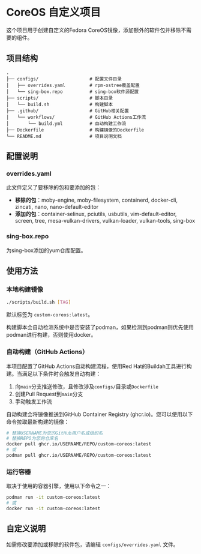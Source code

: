 # CoreOS 自定义项目

这个项目用于创建自定义的Fedora CoreOS镜像，添加额外的软件包并移除不需要的组件。

## 项目结构

```
.
├── configs/                   # 配置文件目录
│   ├── overrides.yaml         # rpm-ostree覆盖配置
│   └── sing-box.repo          # sing-box软件源配置
├── scripts/                   # 脚本目录
│   └── build.sh               # 构建脚本
├── .github/                   # GitHub相关配置
│   └── workflows/             # GitHub Actions工作流
│       └── build.yml          # 自动构建工作流
├── Dockerfile                 # 构建镜像的Dockerfile
└── README.md                  # 项目说明文档
```

## 配置说明

### overrides.yaml

此文件定义了要移除的包和要添加的包：

- **移除的包**：moby-engine, moby-filesystem, containerd, docker-cli, zincati, nano, nano-default-editor
- **添加的包**：container-selinux, pciutils, usbutils, vim-default-editor, screen, tree, mesa-vulkan-drivers, vulkan-loader, vulkan-tools, sing-box

### sing-box.repo

为sing-box添加的yum仓库配置。

## 使用方法

### 本地构建镜像

```bash
./scripts/build.sh [TAG]
```

默认标签为 `custom-coreos:latest`。

构建脚本会自动检测系统中是否安装了podman，如果检测到podman则优先使用podman进行构建，否则使用docker。

### 自动构建（GitHub Actions）

本项目配置了GitHub Actions自动构建流程，使用Red Hat的Buildah工具进行构建。当满足以下条件时会触发自动构建：

1. 向`main`分支推送修改，且修改涉及`configs/`目录或`Dockerfile`
2. 创建Pull Request到`main`分支
3. 手动触发工作流

自动构建会将镜像推送到GitHub Container Registry (ghcr.io)。您可以使用以下命令拉取最新构建的镜像：

```bash
# 替换USERNAME为您的GitHub用户名或组织名
# 替换REPO为您的仓库名
docker pull ghcr.io/USERNAME/REPO/custom-coreos:latest
# 或
podman pull ghcr.io/USERNAME/REPO/custom-coreos:latest
```

### 运行容器

取决于使用的容器引擎，使用以下命令之一：

```bash
podman run -it custom-coreos:latest
# 或
docker run -it custom-coreos:latest
```

## 自定义说明

如需修改要添加或移除的软件包，请编辑 `configs/overrides.yaml` 文件。 